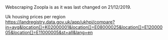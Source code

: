 Webscraping Zoopla is as it was last changed on 21/12/2019. 

Uk housing prices per region
https://landregistry.data.gov.uk/app/ukhpi/compare?in=avg&location[]=K02000001&location[]=E08000025&location[]=E12000005&location[]=E11000005&st=all&lang=en
